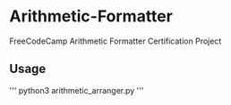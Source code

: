 # Arithmetic-Formatter
FreeCodeCamp Arithmetic Formatter Certification Project

## Usage
'''
python3 arithmetic_arranger.py
'''